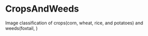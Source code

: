# CropsAndWeeds
Image classification of crops(corn, wheat, rice, and potatoes) and weeds(foxtail, )
